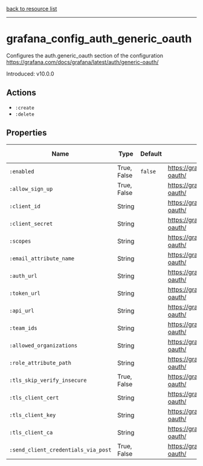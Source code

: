[back to resource list](https://github.com/sous-chefs/grafana#resources)

---

# grafana_config_auth_generic_oauth

Configures the auth.generic_oauth section of the configuration <https://grafana.com/docs/grafana/latest/auth/generic-oauth/>

Introduced: v10.0.0

## Actions

- `:create`
- `:delete`

## Properties

| Name                                | Type        | Default | Description                                                   | Allowed Values |
| ----------------------------------- | ----------- | ------- | ------------------------------------------------------------- | -------------- |
| `:enabled`                          | True, False | `false` | <https://grafana.com/docs/grafana/latest/auth/generic-oauth/> | true, false    |
| `:allow_sign_up`                    | True, False |         | <https://grafana.com/docs/grafana/latest/auth/generic-oauth/> | true, false    |
| `:client_id`                        | String      |         | <https://grafana.com/docs/grafana/latest/auth/generic-oauth/> |                |
| `:client_secret`                    | String      |         | <https://grafana.com/docs/grafana/latest/auth/generic-oauth/> |                |
| `:scopes`                           | String      |         | <https://grafana.com/docs/grafana/latest/auth/generic-oauth/> |                |
| `:email_attribute_name`             | String      |         | <https://grafana.com/docs/grafana/latest/auth/generic-oauth/> |                |
| `:auth_url`                         | String      |         | <https://grafana.com/docs/grafana/latest/auth/generic-oauth/> |                |
| `:token_url`                        | String      |         | <https://grafana.com/docs/grafana/latest/auth/generic-oauth/> |                |
| `:api_url`                          | String      |         | <https://grafana.com/docs/grafana/latest/auth/generic-oauth/> |                |
| `:team_ids`                         | String      |         | <https://grafana.com/docs/grafana/latest/auth/generic-oauth/> |                |
| `:allowed_organizations`            | String      |         | <https://grafana.com/docs/grafana/latest/auth/generic-oauth/> |                |
| `:role_attribute_path`              | String      |         | <https://grafana.com/docs/grafana/latest/auth/generic-oauth/> |                |
| `:tls_skip_verify_insecure`         | True, False |         | <https://grafana.com/docs/grafana/latest/auth/generic-oauth/> | true, false    |
| `:tls_client_cert`                  | String      |         | <https://grafana.com/docs/grafana/latest/auth/generic-oauth/> |                |
| `:tls_client_key`                   | String      |         | <https://grafana.com/docs/grafana/latest/auth/generic-oauth/> |                |
| `:tls_client_ca`                    | String      |         | <https://grafana.com/docs/grafana/latest/auth/generic-oauth/> |                |
| `:send_client_credentials_via_post` | True, False |         | <https://grafana.com/docs/grafana/latest/auth/generic-oauth/> | true, false    |

